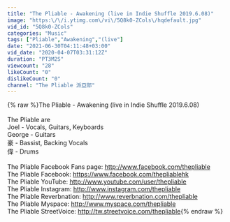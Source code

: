 ```yaml
---
title: "The Pliable - Awakening (live in Indie Shuffle 2019.6.08)"
image: "https:\/\/i.ytimg.com\/vi\/5Q8k0-ZCols\/hqdefault.jpg"
vid_id: "5Q8k0-ZCols"
categories: "Music"
tags: ["Pliable","Awakening","(live"]
date: "2021-06-30T04:11:48+03:00"
vid_date: "2020-04-07T03:31:12Z"
duration: "PT3M2S"
viewcount: "28"
likeCount: "0"
dislikeCount: "0"
channel: "The Pliable 派亞部"
---
```

{% raw %}The Pliable - Awakening (live in Indie Shuffle 2019.6.08)<br /><br />The Pliable are<br />Joel - Vocals, Guitars, Keyboards<br />George - Guitars<br />豪 - Bassist, Backing Vocals<br />偉 - Drums<br /><br />The Pliable Facebook Fans page: <a rel="nofollow" target="blank" href="http://www.facebook.com/thepliable">http://www.facebook.com/thepliable</a><br />The Pliable Facebook: <a rel="nofollow" target="blank" href="https://www.facebook.com/thepliablehk">https://www.facebook.com/thepliablehk</a><br />The Pliable YouTube: <a rel="nofollow" target="blank" href="http://www.youtube.com/user/thepliable">http://www.youtube.com/user/thepliable</a><br />The Pliable Instagram: <a rel="nofollow" target="blank" href="http://www.instagram.com/thepliable">http://www.instagram.com/thepliable</a><br />The Pliable Reverbnation: <a rel="nofollow" target="blank" href="http://www.reverbnation.com/thepliable">http://www.reverbnation.com/thepliable</a><br />The Pliable Myspace: <a rel="nofollow" target="blank" href="http://www.myspace.com/thepliable">http://www.myspace.com/thepliable</a><br />The Pliable StreetVoice: <a rel="nofollow" target="blank" href="http://tw.streetvoice.com/thepliable">http://tw.streetvoice.com/thepliable</a>{% endraw %}
